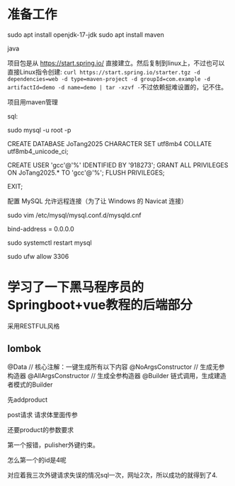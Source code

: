 # 准备工作

sudo apt install openjdk-17-jdk
sudo apt install maven

java

项目包是从 https://start.spring.io/ 直接建立。然后复制到linux上，不过也可以直接Linux指令创建:
`curl https://start.spring.io/starter.tgz -d dependencies=web -d type=maven-project -d groupId=com.example -d artifactId=demo -d name=demo | tar -xzvf -`不过依赖挺难设置的，记不住。

项目用maven管理

sql:

sudo mysql -u root -p

CREATE DATABASE JoTang2025 CHARACTER SET utf8mb4 COLLATE utf8mb4_unicode_ci;

CREATE USER 'gcc'@'%' IDENTIFIED BY '918273';
GRANT ALL PRIVILEGES ON JoTang2025.* TO 'gcc'@'%';
FLUSH PRIVILEGES;

EXIT;

配置 MySQL 允许远程连接（为了让 Windows 的 Navicat 连接）

sudo vim /etc/mysql/mysql.conf.d/mysqld.cnf

bind-address            = 0.0.0.0

sudo systemctl restart mysql

sudo ufw allow 3306

# 学习了一下黑马程序员的Springboot+vue教程的后端部分

采用RESTFUL风格

## lombok

@Data // 核心注解：一键生成所有以下内容
@NoArgsConstructor // 生成无参构造器
@AllArgsConstructor // 生成全参构造器
@Builder 链式调用，生成建造者模式的Builder

先addproduct

post请求
请求体里面传参

还要product的参数要求

第一个报错，pulisher外键约束。

怎么第一个的id是4呢

对应着我三次外键请求失误的情况sql一次，网址2次，所以成功的就得到了4.